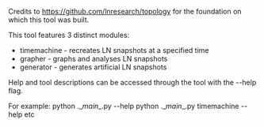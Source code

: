 Credits to https://github.com/lnresearch/topology for the foundation on which this tool was built.

This tool features 3 distinct modules:
- timemachine - recreates LN snapshots at a specified time 
- grapher - graphs and analyses LN snapshots
- generator - generates artificial LN snapshots

Help and tool descriptions can be accessed through the tool with the --help flag.

For example:
python .\__main__.py --help
python .\__main__.py timemachine --help
etc